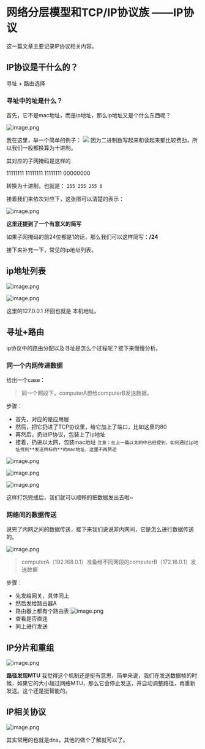 # 网络分层模型和TCP/IP协议族 ——IP协议

这一篇文章主要记录IP协议相关内容。

## IP协议是干什么的？

寻址 + 路由选择

### 寻址中的址是什么？

首先，它不是mac地址，而是ip地址，那么ip地址又是个什么东西呢？

![image.png](https://upload-images.jianshu.io/upload_images/3378252-ad0d0205a7ce626d.png?imageMogr2/auto-orient/strip%7CimageView2/2/w/1240)

我在这里，举一个简单的例子：
![](https://upload-images.jianshu.io/upload_images/3378252-50fc5fff63137f13.png?imageMogr2/auto-orient/strip%7CimageView2/2/w/1240)
因为二进制数写起来和读起来都比较费劲，所以我们一般都换算为十进制。

其对应的子网掩码是这样的

11111111 11111111 11111111 00000000

转换为十进制，也就是：
`255 255 255 0`

接着我们来依次对应下，这张图可以清楚的表示：

![image.png](https://upload-images.jianshu.io/upload_images/3378252-e4fff26d00473eb2.png?imageMogr2/auto-orient/strip%7CimageView2/2/w/1240)

**这里还提到了一个有意义的简写**

如果子网掩码的前24位都是1的话，那么我们可以这样简写：**/24** 

接下来补充一下，常见的ip地址列表。

## ip地址列表

![image.png](https://upload-images.jianshu.io/upload_images/3378252-ffb2f02d50ed5d2d.png?imageMogr2/auto-orient/strip%7CimageView2/2/w/1240)

![image.png](https://upload-images.jianshu.io/upload_images/3378252-d14090b3cb4e3e86.png?imageMogr2/auto-orient/strip%7CimageView2/2/w/1240)

这里的127.0.0.1 环回也就是 本机地址。

## 寻址+路由

ip协议中的路由分配以及寻址是怎么个过程呢？接下来慢慢分析。

### 同一个内网传递数据 

给出一个case：

> 同一个网段下，computerA想给computerB发送数据。

步骤：

-  首先，对应的是应用层
-   然后，把它扔进了TCP协议里，给它加上了端口，比如这里的80
- 再然后，扔进IP协议，包装上了ip地址
- 接着，扔进以太网，包装mac地址
`注意：在上一篇以太网中已经提到，如何通过ip地址找到**发送目标的**的mac地址，这里不再赘述`


![image.png](https://upload-images.jianshu.io/upload_images/3378252-b9db63d54aa6b550.png?imageMogr2/auto-orient/strip%7CimageView2/2/w/1240)

![image.png](https://upload-images.jianshu.io/upload_images/3378252-3e37a5b5b4e11142.png?imageMogr2/auto-orient/strip%7CimageView2/2/w/1240)

![image.png](https://upload-images.jianshu.io/upload_images/3378252-764067ffd69f59b5.png?imageMogr2/auto-orient/strip%7CimageView2/2/w/1240)

这样打包完成后，我们就可以顺畅的把数据发出去啦~

### 网络间的数据传送 

说完了内网之间的数据传送，接下来我们说说非内网间，它是怎么进行数据传送的。

![image.png](https://upload-images.jianshu.io/upload_images/3378252-91d9ee2d23e49bee.png?imageMogr2/auto-orient/strip%7CimageView2/2/w/1240)

> computerA（192.168.0.1）准备给不同网段的computerB（172.16.0.1）发送数据

步骤：
- 先发给网关，具体同上
- 然后发给路由器A
- 路由器上都有个路由表
![image.png](https://upload-images.jianshu.io/upload_images/3378252-4bbf4cfa761e2886.png?imageMogr2/auto-orient/strip%7CimageView2/2/w/1240)
- 查看是否直连
- 同上进行发送

## IP分片和重组

![image.png](https://upload-images.jianshu.io/upload_images/3378252-65c92d5292b0619b.png?imageMogr2/auto-orient/strip%7CimageView2/2/w/1240)

**路径发现MTU**
我觉得这个机制还是挺有意思，简单来说，我们在发送数据帧的时候，如果它的大小超过网络MTU，那么它会停止发送，并自动调整路径，再重新发送。这个还是挺智能的。

## IP相关协议

![image.png](https://upload-images.jianshu.io/upload_images/3378252-bfa62392c194c836.png?imageMogr2/auto-orient/strip%7CimageView2/2/w/1240)

其实常用的也就是dns，其他的做个了解就可以了。




